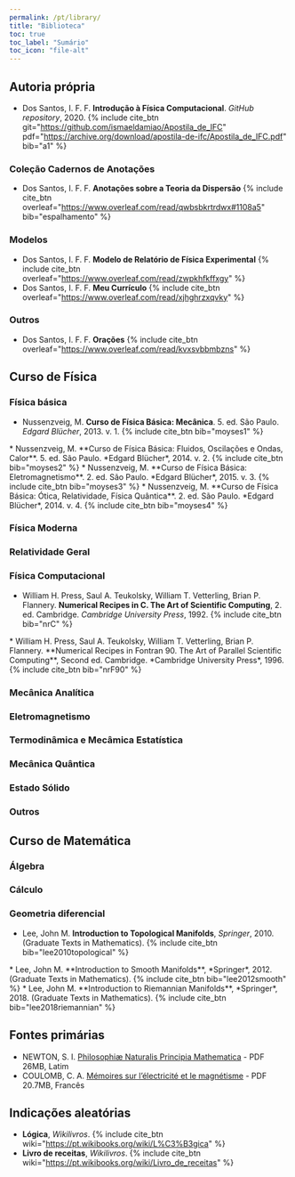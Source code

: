 ```yaml
---
permalink: /pt/library/
title: "Biblioteca"
toc: true
toc_label: "Sumário"
toc_icon: "file-alt"
---
```


## Autoria própria

* Dos Santos, I. F. F. **Introdução à Física Computacional**. *GitHub repository*, 2020.
{% include cite_btn
   git="https://github.com/ismaeldamiao/Apostila_de_IFC"
   pdf="https://archive.org/download/apostila-de-ifc/Apostila_de_IFC.pdf"
   bib="a1"
%}
<div id="a1" style="display: none;">
{% highlight latex %}
@misc{DOSSANTOSIFC,
   title        = "Introdu\c{c}\~ao \`a F\'isica Computacional",
   author       = "I. F. F. dos{ }Santos",
   howpublished = "GitHub repository",
   year         = "2020",
   url          = "https://github.com/ismaeldamiao/Apostila_de_IFC",
}
{% endhighlight %}
</div>

### Coleção Cadernos de Anotações

* Dos Santos, I. F. F. **Anotações sobre a Teoria da Dispersão**
{% include cite_btn overleaf="https://www.overleaf.com/read/qwbsbkrtrdwx#1108a5" bib="espalhamento" %}
<div id="a1" style="display: none;">
{% highlight latex %}
@misc{DOSSANTOSespalhamento,
   title        = "Anota\c{c}\~oes sobre a Teoria da Dispers\~ao",
   author       = "I. F. F. dos{ }Santos",
   howpublished = "Overleaf project",
   year         = "2025",
   url          = "https://www.overleaf.com/read/qwbsbkrtrdwx#1108a5",
}
{% endhighlight %}
</div>



### Modelos

* Dos Santos, I. F. F. **Modelo de Relatório de Física Experimental**
{% include cite_btn overleaf="https://www.overleaf.com/read/zwpkhfkffxgy" %}
* Dos Santos, I. F. F. **Meu Currículo**
{% include cite_btn overleaf="https://www.overleaf.com/read/xjhghrzxqvky" %}

### Outros

* Dos Santos, I. F. F. **Orações**
{% include cite_btn overleaf="https://www.overleaf.com/read/kvxsvbbmbzns" %}





## Curso de Física

### Física básica

* Nussenzveig, M. **Curso de Física Básica: Mecânica**. 5. ed. São Paulo. *Edgard Blücher*, 2013.
v. 1.
{% include cite_btn
   bib="moyses1"
%}
<div id="moyses1" style="display: none;">
{% highlight latex %}
@book{moyses1,
Title     = "Curso de F\'isica B\'asica: Mec\^anica",
Author    = "Herch Moys\'es Nussenzveig",
Address   = "S\~ao Paulo",
Publisher = "Edgard Bl\"ucher",
volume    = "1",
Edition   = "5",
Year      = "2013",
isbn      = "852120745X",
}
{% endhighlight %}
</div>
* Nussenzveig, M. **Curso de Física Básica: Fluidos, Oscilações e Ondas, Calor**. 5. ed. São Paulo. *Edgard Blücher*, 2014.
v. 2.
{% include cite_btn
   bib="moyses2"
%}
<div id="moyses2" style="display: none;">
{% highlight latex %}
@book{moyses2,
Title     = "Curso de F\'isica B\'asica: Fluidos, Oscila\c{c}\~oes e Ondas, Calor",
Author    = "Herch Moys\'es Nussenzveig",
Address   = "S\~ao Paulo",
Publisher = "Edgard Bl\"ucher",
volume    = "2",
Edition   = "5",
Year      = "2014",
isbn      = "8521207476",
}
{% endhighlight %}
</div>
* Nussenzveig, M. **Curso de Física Básica: Eletromagnetismo**. 2. ed. São Paulo. *Edgard Blücher*, 2015.
v. 3.
{% include cite_btn
   bib="moyses3"
%}
<div id="moyses3" style="display: none;">
{% highlight latex %}
@book{moyses3,
Title     = "Curso de F\'isica B\'asica: Eletromagnetismo",
Author    = "Herch Moys\'es Nussenzveig",
Address   = "S\~ao Paulo",
Publisher = "Edgard Bl\"ucher",
volume    = "3",
Edition   = "2",
Year      = "2015",
isbn      = "8521208014",
}
{% endhighlight %}
</div>
* Nussenzveig, M. **Curso de Física Básica: Ótica, Relatividade, Física Quântica**. 2. ed. São Paulo. *Edgard Blücher*, 2014.
v. 4.
{% include cite_btn
   bib="moyses4"
%}
<div id="moyses4" style="display: none;">
{% highlight latex %}
@book{moyses4,
Title     = "Curso de F\'isica B\'asica: \'Otica, Relatividade, F\'isica Qu\^antica",
Author    = "Herch Moys\'es Nussenzveig",
Address   = "S\~ao Paulo",
Publisher = "Edgard Bl\"ucher",
volume    = "4",
Edition   = "2",
Year      = "2014",
isbn      = "8521208030",
}
{% endhighlight %}
</div>

### Física Moderna

### Relatividade Geral

### Física Computacional

* William H. Press, Saul A. Teukolsky, William T. Vetterling, Brian P. Flannery. **Numerical Recipes in C. The Art of Scientific Computing**, 2. ed. Cambridge. *Cambridge University Press*, 1992.
{% include cite_btn
   bib="nrC"
%}
<div id="nrC" style="display: none;">
{% highlight latex %}
@Book{nrC,
  Title     = "Numerical Recipes in C. The Art of Scientific Computing",
  Author    = "William H. Press and Saul A. Teukolsky and William T. Vetterling and Brian P. Flannery",
  Address   = "Cambridge, USA",
  Publisher = "Cambridge University Press",
  Year      = "1992",
  Edition   = "2",
  isbn      = "0-521-35465-X",
}
{% endhighlight %}
</div>
* William H. Press, Saul A. Teukolsky, William T. Vetterling, Brian P. Flannery. **Numerical Recipes in Fontran 90. The Art of Parallel Scientific Computing**, Second ed. Cambridge. *Cambridge University Press*, 1996.
{% include cite_btn
   bib="nrF90"
%}
<div id="nrF90" style="display: none;">
{% highlight latex %}
@Book{nrF90,
  Title     = "Numerical Recipes in Fortan 90. The Art of Parallel Scientific Computing",
  Author    = "William H. Press and Saul A. Teukolsky and William T. Vetterling and Brian P. Flannery",
  Address   = "Cambridge, USA",
  Publisher = "Cambridge University Press",
  Year      = "1996",
  Edition   = "2",
  isbn      = "0-521-57439-0",
}
{% endhighlight %}
</div>

### Mecânica Analítica

### Eletromagnetismo

### Termodinâmica e Mecâmica Estatística

### Mecânica Quântica

### Estado Sólido

### Outros




## Curso de Matemática

### Álgebra

### Cálculo

### Geometria diferencial

* Lee, John M. **Introduction to Topological Manifolds**, *Springer*, 2010. (Graduate Texts in Mathematics).
{% include cite_btn
   bib="lee2010topological"
%}
<div id="lee2010topological" style="display: none;">
{% highlight latex %}
@book{lee2010topological,
  title     = "Introduction to Topological Manifolds",
  author    = "John M. Lee",
  publisher = "Springer",
  edition   = "2",
  isbn      = "9781441979407",
  doi       = "10.1007/978-1-4419-7940-7",
  series    = "Graduate Texts in Mathematics",
  url       = "https://link.springer.com/book/10.1007/978-1-4419-7940-7",
  year      = "2010",
}
{% endhighlight %}
</div>
* Lee, John M. **Introduction to Smooth Manifolds**, *Springer*, 2012. (Graduate Texts in Mathematics).
{% include cite_btn
   bib="lee2012smooth"
%}
<div id="lee2012smooth" style="display: none;">
{% highlight latex %}
@book{lee2012smooth,
  title     = "Introduction to Smooth Manifolds",
  author    = "John M. Lee",
  publisher = "Springer",
  edition   = "2",
  isbn      = "9781441999825",
  doi       = "10.1007/978-1-4419-9982-5",
  series    = "Graduate Texts in Mathematics",
  url       = "https://link.springer.com/book/10.1007/978-1-4419-9982-5",
  year      = "2012",
}
{% endhighlight %}
</div>
* Lee, John M. **Introduction to Riemannian Manifolds**, *Springer*, 2018. (Graduate Texts in Mathematics).
{% include cite_btn
   bib="lee2018riemannian"
%}
<div id="lee2018riemannian" style="display: none;">
{% highlight latex %}
@book{lee2018riemannian,
  title     = "Introduction to Riemannian Manifolds",
  author    = "John M. Lee",
  publisher = "Springer",
  edition   = "2",
  isbn      = "978-3-319-91755-9",
  doi       = "10.1007/978-3-319-91755-9",
  series    = "Graduate Texts in Mathematics",
  url       = "https://link.springer.com/book/10.1007/978-3-319-91755-9",
  year      = "2018",
}
{% endhighlight %}
</div>








## Fontes primárias
* NEWTON, S. I. [Philosophiæ Naturalis Principia Mathematica](https://drive.google.com/uc?export=download&id=1AgQ2Y2nrmTKlgmlNgiUonQHqcWoajI99) - PDF 26MB, Latim
* COULOMB, C. A. [Mémoires sur l’électricité et le magnétisme](https://archive.org/download/mmoiressurllectr00coul/mmoiressurllectr00coul.pdf) - PDF 20.7MB, Francês



## Indicações aleatórias
* **Lógica**, *Wikilivros*.
{% include cite_btn wiki="https://pt.wikibooks.org/wiki/L%C3%B3gica" %}
* **Livro de receitas**, *Wikilivros*.
{% include cite_btn wiki="https://pt.wikibooks.org/wiki/Livro_de_receitas" %}
